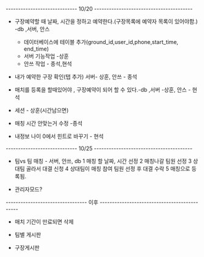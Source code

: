 ----------------------------- 10/20 ----------------------------------------

* 구장예약할 때 날짜, 시간을 정하고 예약한다.(구장목록에 예약자 목록이 있어야함.)  -db ,서버, 안스
  * 데이터베이스에 테이블 추가(ground_id,user_id,phone,start_time, end_time)
  * 서버 기능작업 -상훈
  * 안쓰 작업 - 종석,현석
  
* 내가 예약한 구장 확인(탭 추가) 서버- 상훈, 안쓰 - 종석 

* 매치를 등록을 할때있어야 , 구장예약이 되어 할 수 있다.-db ,서버 -상훈, 안스 - 현석

* 세션 - 상훈(시간남으면)

* 매칭 시간 안맞는거 수정 -종석

* 내정보 나이 0에서 힌트로 바꾸기 - 현석 

----------------------------- 10/25 ----------------------------------------

* 팀vs 팀 매칭 - 서버, 안쓰, db
  1 매칭 할 날짜, 시간 선정
  2 매칭나갈 팀원 선정 
  3 상대팀 골라서 대결 신청
  4 상대팀이 매칭 참여 팀원 선정 후 대결 수락
  5 매칭으로 등록됨.
  
* 관리자모드? 

--------------------------------- 이후 ---------------------------------------------

* 매치 기간이 만료되면 삭제

* 팀별 게시판

* 구장게시판


